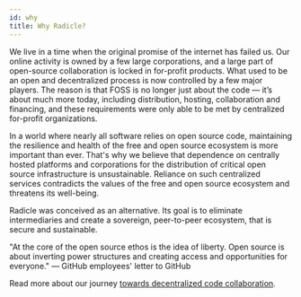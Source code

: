 ```yaml
---
id: why
title: Why Radicle?
---
```


We live in a time when the original promise of the internet has failed us. Our online activity is owned by a few large corporations, and a large part of open-source collaboration is locked in for-profit products. What used to be an open and decentralized process is now controlled by a few major players. The reason is that FOSS is no longer just about the code — it’s about much more today, including distribution, hosting, collaboration and financing, and these requirements were only able to be met by centralized for-profit organizations.

In a world where nearly all software relies on open source code, maintaining the resilience and health of the free and open source ecosystem is more important than ever. That's why we believe that dependence on centrally hosted platforms and corporations for the distribution of critical open source infrastructure is unsustainable. Reliance on such centralized services contradicts the values of the free and open source ecosystem and threatens its well-being.

Radicle was conceived as an alternative. Its goal is to eliminate intermediaries and create a sovereign, peer-to-peer ecosystem, that is secure and sustainable.

"At the core of the open source ethos is the idea of liberty. Open source is about inverting power structures and creating access and opportunities for everyone." — GitHub employees' letter to GitHub

Read more about our journey [towards decentralized code collaboration](https://radicle.xyz/towards-decentralized-code-collaboration.html).
